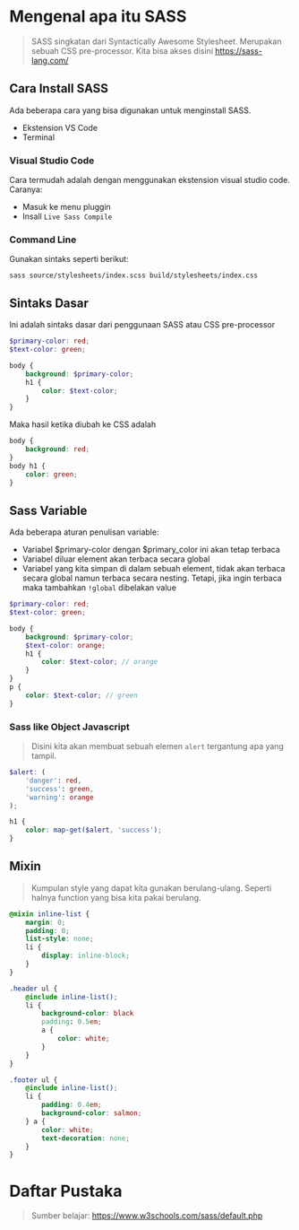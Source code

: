 # Mengenal apa itu SASS

> SASS singkatan dari Syntactically Awesome Stylesheet. Merupakan sebuah CSS pre-processor. Kita bisa akses disini https://sass-lang.com/

## Cara Install SASS

Ada beberapa cara yang bisa digunakan untuk menginstall SASS.
- Ekstension VS Code
- Terminal

### Visual Studio Code

Cara termudah adalah dengan menggunakan ekstension visual studio code. Caranya:
- Masuk ke menu pluggin
- Insall `Live Sass Compile`

### Command Line

Gunakan sintaks seperti berikut:

```shell
sass source/stylesheets/index.scss build/stylesheets/index.css
```

## Sintaks Dasar

Ini adalah sintaks dasar dari penggunaan SASS atau CSS pre-processor

```scss
$primary-color: red;
$text-color: green;

body {
    background: $primary-color;
    h1 {
        color: $text-color;
    }
}
```

Maka hasil ketika diubah ke CSS adalah
```css
body {
    background: red;
}
body h1 {
    color: green;
}
```

## Sass Variable

Ada beberapa aturan penulisan variable:
- Variabel $primary-color dengan $primary_color ini akan tetap terbaca
- Variabel diluar element akan terbaca secara global
- Variabel yang kita simpan di dalam sebuah element, tidak akan terbaca secara global namun terbaca secara nesting. Tetapi, jika ingin terbaca maka tambahkan `!global` dibelakan value

```scss
$primary-color: red;
$text-color: green;

body {
    background: $primary-color;
    $text-color: orange;
    h1 {
        color: $text-color; // orange
    }
}
p {
    color: $text-color; // green
}
```

### Sass like Object Javascript

> Disini kita akan membuat sebuah elemen `alert` tergantung apa yang tampil.

```scss
$alert: (
    'danger': red,
    'success': green,
    'warning': orange
);

h1 {
    color: map-get($alert, 'success');
}
```

## Mixin

> Kumpulan style yang dapat kita gunakan berulang-ulang. Seperti halnya function yang bisa kita pakai berulang.

```scss
@mixin inline-list {
    margin: 0;
    padding: 0;
    list-style: none;
    li {
        display: inline-block;
    }
}

.header ul {
    @include inline-list();
    li {
        background-color: black
        padding: 0.5em;
        a {
            color: white;
        }
    }
}

.footer ul {
    @include inline-list();
    li {
        padding: 0.4em;
        background-color: salmon;
    } a {
        color: white;
        text-decoration: none;
    }
}
```

# Daftar Pustaka

> Sumber belajar: https://www.w3schools.com/sass/default.php
